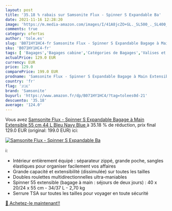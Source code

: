 ```yaml
---
layout: post
title: '35.18 % rabais sur Samsonite Flux - Spinner S Expandable Ba'
date: 2021-11-16 12:28:20
image: 'https://m.media-amazon.com/images/I/41A8jcZO+GL._SL500_._SL400_.jpg'
comments: true
category: ofertas
author: 'tole.es'
slug: 'B071HY1HC4-fr Samsonite Flux - Spinner S Expandable Bagage à Main...'
sku: 'B071HY1HC4-fr'
tags: [ 'Bagages','Bagages cabine','Catégories de Bagages','Valises et sacs de voyage','samsonite', ]
actualPrice: 129.0 EUR
currency: EUR
price: 129.0
comparePrice: 199.0 EUR
prodname: 'Samsonite Flux - Spinner S Expandable Bagage à Main Extensible  55 cm  44 L  Bleu  Navy Blue '
country: 'fr'
flag: '🇫🇷'
brand: 'Samsonite'
buyurl: 'https://www.amazon.fr/dp/B071HY1HC4/?tag=tolees0d-21'
descuento: '35.18'
average: '124.0'
---
```


Vous avez [Samsonite Flux - Spinner S Expandable Bagage à Main Extensible  55 cm  44 L  Bleu  Navy Blue ](https://www.amazon.fr/dp/B071HY1HC4/?tag=tolees0d-21)  à  35.18 % de réduction, prix final  129.0 EUR (original: 199.0 EUR) ici:

[![Samsonite Flux - Spinner S Expandable Ba](https://m.media-amazon.com/images/I/41A8jcZO+GL._SL500_._SL400_.jpg)](https://www.amazon.fr/dp/B071HY1HC4/?tag=tolees0d-21)

ℹ️:

- Intérieur entièrement équipé : séparateur zippé, grande poche, sangles élastiques pour organiser facilement vos affaires
- Grande capacité et extensibilité (dissimulée) sur toutes les tailles
- Doubles roulettes multidirectionnelles ultra-maniables
- Spinner 55 extensible (bagage à main : séjours de deux jours) : 40 x 20/24 x 55 cm - 34/37 L - 2,70 kg
- Serrure TSA sur toutes les tailles pour voyager en toute sécurité

[🛒 Achetez-le maintenant!!](https://www.amazon.fr/dp/B071HY1HC4/?tag=tolees0d-21)
